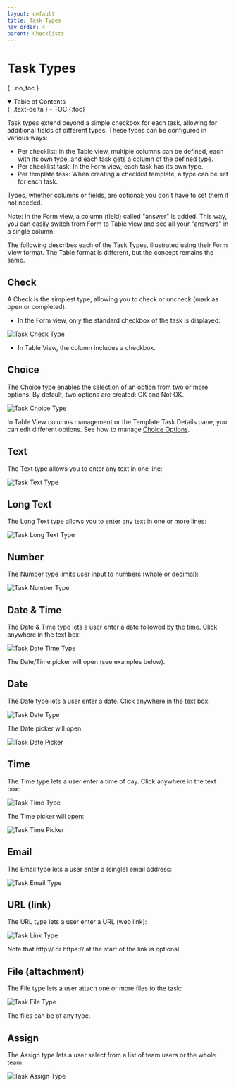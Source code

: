 ```yaml
---
layout: default
title: Task Types
nav_order: 4
parent: Checklists
---
```

# Task Types
{: .no_toc }

<details open markdown="block">
  <summary>
    Table of Contents
  </summary>
  {: .text-delta }
- TOC
{:toc}
</details>

Task types extend beyond a simple checkbox for each task, allowing for additional fields of different types. These types can be configured in various ways:

- Per checklist: In the Table view, multiple columns can be defined, each with its own type, and each task gets a column of the defined type.
- Per checklist task: In the Form view, each task has its own type.
- Per template task: When creating a checklist template, a type can be set for each task.

Types, whether columns or fields, are optional; you don't have to set them if not needed.

Note: In the Form view, a column (field) called "answer" is added. This way, you can easily switch from Form to Table view and see all your "answers" in a single column.

The following describes each of the Task Types, illustrated using their Form View format. The Table format is different, but the concept remains the same.

## Check
A Check is the simplest type, allowing you to check or uncheck (mark as open or completed).

- In the Form view, only the standard checkbox of the task is displayed:

![Task Check Type](/assets/images/types/type-check.png)

- In Table View, the column includes a checkbox.

## Choice
The Choice type enables the selection of an option from two or more options. By default, two options are created: OK and Not OK.

![Task Choice Type](/assets/images/types/type-choice.png)

In Table View columns management or the Template Task Details pane, you can edit different options. See how to manage [Choice Options](/checklists/table-view/#choice-type).

## Text
The Text type allows you to enter any text in one line:

![Task Text Type](/assets/images/types/type-text.png)

## Long Text
The Long Text type allows you to enter any text in one or more lines:

![Task Long Text Type](/assets/images/types/type-longtext.png)

## Number
The Number type limits user input to numbers (whole or decimal):

![Task Number Type](/assets/images/types/type-number.png)

## Date & Time
The Date & Time type lets a user enter a date followed by the time. Click anywhere in the text box:

![Task Date Time Type](/assets/images/types/type-date-time.png)

The Date/Time picker will open (see examples below).

## Date
The Date type lets a user enter a date. Click anywhere in the text box:

![Task Date Type](/assets/images/types/type-date.png)

The Date picker will open:

![Task Date Picker](/assets/images/types/type-date-picker.png)

## Time
The Time type lets a user enter a time of day. Click anywhere in the text box:

![Task Time Type](/assets/images/types/type-time.png)

The Time picker will open:

![Task Time Picker](/assets/images/types/type-time-picker.png)

## Email
The Email type lets a user enter a (single) email address:

![Task Email Type](/assets/images/types/type-email.png)

## URL (link)
The URL type lets a user enter a URL (web link):

![Task Link Type](/assets/images/types/type-url.png)

Note that http:// or https:// at the start of the link is optional.

## File (attachment)
The File type lets a user attach one or more files to the task:

![Task File Type](/assets/images/types/type-file.png)

The files can be of any type.

## Assign
The Assign type lets a user select from a list of team users or the whole team:

![Task Assign Type](/assets/images/types/type-assign.png)

